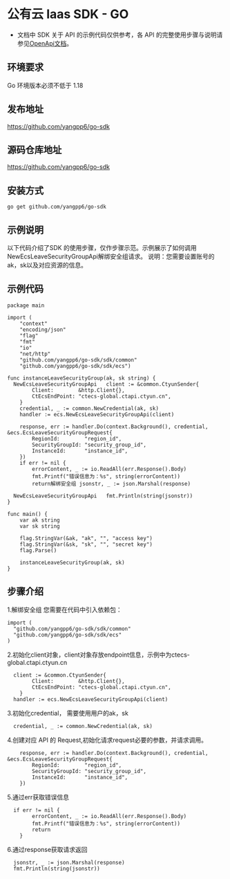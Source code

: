 # 公有云 Iaas SDK - GO
- 文档中 SDK 关于 API 的示例代码仅供参考，各 API 的完整使用步骤与说明请参见[OpenApi文档](https://www.ctyun.cn/document/10026730/10106056 "链接标题")。

## 环境要求

  Go 环境版本必须不低于 1.18

## 发布地址

https://github.com/yangpp6/go-sdk

## 源码仓库地址

https://github.com/yangpp6/go-sdk
## 安装方式

```
go get github.com/yangpp6/go-sdk
```

## 示例说明

以下代码介绍了SDK 的使用步骤，仅作步骤示范。示例展示了如何调用 NewEcsLeaveSecurityGroupApi解绑安全组请求。
说明：您需要设置账号的ak，sk以及对应资源的信息。

## 示例代码

```
package main

import (
	"context"
	"encoding/json"
	"flag"
	"fmt"
	"io"
	"net/http"
	"github.com/yangpp6/go-sdk/sdk/common"
	"github.com/yangpp6/go-sdk/sdk/ecs")

func instanceLeaveSecurityGroup(ak, sk string) {
  NewEcsLeaveSecurityGroupApi	client := &common.CtyunSender{
		Client:        &http.Client{},
		CtEcsEndPoint: "ctecs-global.ctapi.ctyun.cn",
	}
	credential, _ := common.NewCredential(ak, sk)
	handler := ecs.NewEcsLeaveSecurityGroupApi(client)

	response, err := handler.Do(context.Background(), credential, &ecs.EcsLeaveSecurityGroupRequest{
		RegionId:        "region_id",
		SecurityGroupId: "security_group_id",
		InstanceId:      "instance_id",
	})
	if err != nil {
		errorContent, _ := io.ReadAll(err.Response().Body)
		fmt.Printf("错误信息为：%s", string(errorContent))
		return解绑安全组	jsonstr, _ := json.Marshal(response)

  NewEcsLeaveSecurityGroupApi	fmt.Println(string(jsonstr))
}

func main() {
	var ak string
	var sk string

	flag.StringVar(&ak, "ak", "", "access key")
	flag.StringVar(&sk, "sk", "", "secret key")
	flag.Parse()

	instanceLeaveSecurityGroup(ak, sk)
}
```

## 步骤介绍

1.解绑安全组 您需要在代码中引入依赖包：
```
import (
  "github.com/yangpp6/go-sdk/sdk/common"
  "github.com/yangpp6/go-sdk/sdk/ecs"
)

```

2.初始化client对象，client对象存放endpoint信息，示例中为ctecs-global.ctapi.ctyun.cn

```
  client := &common.CtyunSender{
		Client:        &http.Client{},
		CtEcsEndPoint: "ctecs-global.ctapi.ctyun.cn",
	}
  handler := ecs.NewEcsLeaveSecurityGroupApi(client)
```

3.初始化credential， 需要使用用户的ak，sk

```
  credential, _ := common.NewCredential(ak, sk)
```

4.创建对应 API 的 Request,初始化请求request必要的参数，并请求调用。

```
	response, err := handler.Do(context.Background(), credential, &ecs.EcsLeaveSecurityGroupRequest{
		RegionId:        "region_id",
		SecurityGroupId: "security_group_id",
		InstanceId:      "instance_id",
	})
```

5.通过err获取错误信息

```
  if err != nil {
		errorContent, _ := io.ReadAll(err.Response().Body)
		fmt.Printf("错误信息为：%s", string(errorContent))
		return
	}
```

6.通过response获取请求返回

```
  jsonstr, _ := json.Marshal(response)
  fmt.Println(string(jsonstr))
```
